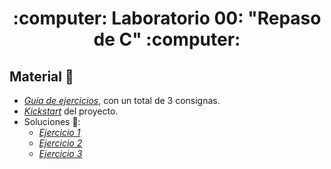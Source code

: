 <h1 align="center">
  :computer: Laboratorio 00: "Repaso de C" :computer:
</h1>

## Material :briefcase:
- [*Guía de ejercicios*](https://github.com/Ferca8/AyED2-FaMAF/blob/main/laboratorio/lab00-repaso-de-c/lab00-guia-de-ejercicios.pdf), con un total de 3 consignas.
- [*Kickstart*](https://github.com/Ferca8/AyED2-FaMAF/blob/main/laboratorio/lab00-repaso-de-c/lab00-kickstart.tar.gz) del proyecto. 
- Soluciones :open_file_folder::
    - [*Ejercicio 1*](https://github.com/Ferca8/AyED2-FaMAF/tree/main/laboratorio/lab00-repaso-de-c/ejercicios/ej1)
    - [*Ejercicio 2*](https://github.com/Ferca8/AyED2-FaMAF/tree/main/laboratorio/lab00-repaso-de-c/ejercicios/ej2)
    - [*Ejercicio 3*](https://github.com/Ferca8/AyED2-FaMAF/tree/main/laboratorio/lab00-repaso-de-c/ejercicios/ej3)
